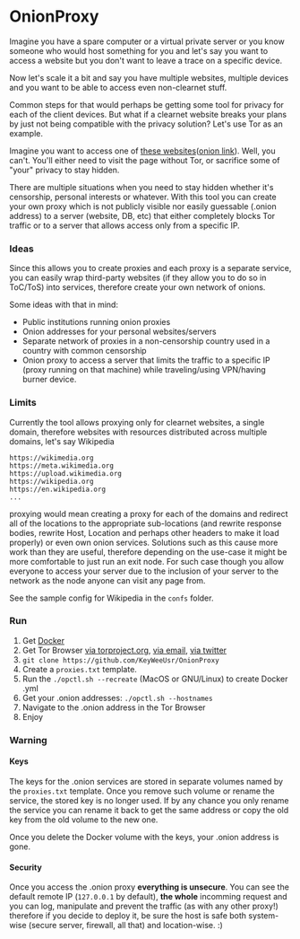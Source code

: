 # OnionProxy

Imagine you have a spare computer or a virtual private server or you know
someone who would host something for you and let's say you want to access
a website but you don't want to leave a trace on a specific device.

Now let's scale it a bit and say you have multiple websites, multiple devices
and you want to be able to access even non-clearnet stuff.

Common steps for that would perhaps be getting some tool for privacy for each
of the client devices. But what if a clearnet website breaks your plans by just
not being compatible with the privacy solution? Let's use Tor as an example.

Imagine you want to access one of [these websites](
https://trac.torproject.org/projects/tor/wiki/org/doc/ListOfServicesBlockingTor
)([onion link](
http://ea5faa5po25cf7fb.onion/projects/tor/wiki/org/doc/ListOfServicesBlockingTor
)). Well, you can't. You'll either need to visit the page without Tor, or
sacrifice some of "your" privacy to stay hidden.

There are multiple situations when you need to stay hidden whether it's
censorship, personal interests or whatever. With this tool you can create
your own proxy which is not publicly visible nor easily guessable (.onion
address) to a server (website, DB, etc) that either completely blocks Tor
traffic or to a server that allows access only from a specific IP.

### Ideas

Since this allows you to create proxies and each proxy is a separate service,
you can easily wrap third-party websites (if they allow you to do so in
ToC/ToS) into services, therefore create your own network of onions.

Some ideas with that in mind:

* Public institutions running onion proxies
* Onion addresses for your personal websites/servers
* Separate network of proxies in a non-censorship country used in a country
  with common censorship
* Onion proxy to access a server that limits the traffic to a specific IP
  (proxy running on that machine) while traveling/using VPN/having burner
  device.

### Limits

Currently the tool allows proxying only for clearnet websites, a single domain,
therefore websites with resources distributed across multiple domains, let's
say Wikipedia

    https://wikimedia.org
    https://meta.wikimedia.org
    https://upload.wikimedia.org
    https://wikipedia.org
    https://en.wikipedia.org
    ...

proxying would mean creating a proxy for each of the domains and redirect all
of the locations to the appropriate sub-locations (and rewrite response bodies,
rewrite Host, Location and perhaps other headers to make it load properly)
or even own onion services. Solutions such as this cause more work than they
are useful, therefore depending on the use-case it might be more comfortable to
just run an exit node. For such case though you allow everyone to access your
server due to the inclusion of your server to the network as the node anyone
can visit any page from.

See the sample config for Wikipedia in the ``confs`` folder.

### Run

1. Get [Docker](https://www.docker.com/get-started)
2. Get Tor Browser
   [via torproject.org](https://www.torproject.org/download/download-easy.html.en),
   [via email](mailto://gettor@torproject.org),
   [via twitter](https://twitter.com/get_tor)
3. ``git clone https://github.com/KeyWeeUsr/OnionProxy``
4. Create a ``proxies.txt`` template.
5. Run the ``./opctl.sh --recreate`` (MacOS or GNU/Linux) to create Docker .yml
6. Get your .onion addresses: ``./opctl.sh --hostnames``
7. Navigate to the .onion address in the Tor Browser
8. Enjoy

### Warning

#### Keys

The keys for the .onion services are stored in separate volumes named by the
``proxies.txt`` template. Once you remove such volume or rename the service,
the stored key is no longer used. If by any chance you only rename the service
you can rename it back to get the same address or copy the old key from the
old volume to the new one.

Once you delete the Docker volume with the keys, your .onion address is gone.

#### Security

Once you access the .onion proxy **everything is unsecure**. You can see the
default remote IP (``127.0.0.1`` by default), **the whole** incomming request
and you can log, manipulate and prevent the traffic (as with any other proxy!)
therefore if you decide to deploy it, be sure the host is safe both system-wise
(secure server, firewall, all that) and location-wise. :)
